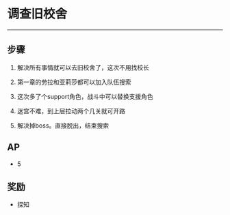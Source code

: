 # 调查旧校舍

---

## 步骤

1. 解决所有事情就可以去旧校舍了，这次不用找校长

2. 第一章的劳拉和亚莉莎都可以加入队伍搜索

3. 这次多了个support角色，战斗中可以替换支援角色

4. 迷宫不难，到上层拉动两个几关就可开路

5. 解决掉boss。直接脱出，结束搜索

## AP

- 5

## 奖励

- 探知
